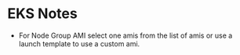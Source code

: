# EKS Notes
* For Node Group AMI select one amis from the list of amis or use a launch template to use a custom ami.
